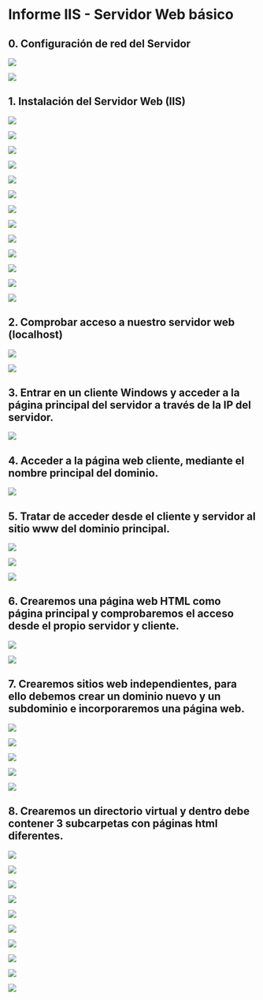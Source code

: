 # **Informe IIS - Servidor Web básico**

## **0. Configuración de red del Servidor**

![](img/001.png)

![](img/002.png)

## **1. Instalación del Servidor Web (IIS)**

![](img/003.png)

![](img/004.png)

![](img/005.png)

![](img/006.png)

![](img/007.png)

![](img/008.png)

![](img/009.png)

![](img/010.png)

![](img/011.png)

![](img/012.png)

![](img/015.png)

![](img/016.png)

![](img/017.png)

## **2. Comprobar acceso a nuestro servidor web (localhost)**

![](img/013.png)

![](img/020.png)

## **3. Entrar en un cliente Windows y acceder a la página principal del servidor a través de la IP del servidor.**

![](img/025.png)

## **4. Acceder a la página web cliente, mediante el nombre principal del dominio.**

![](img/024.png)

## **5. Tratar de acceder desde el cliente y servidor al sitio www del dominio principal.**

![](img/026.png)

![](img/027.png)

![](img/023.png)

## **6. Crearemos una página web HTML como página principal y comprobaremos el acceso desde el propio servidor y cliente.**

![](img/039.png)

![](img/040.png)


## **7. Crearemos sitios web independientes, para ello debemos crear un dominio nuevo y un subdominio e incorporaremos una página web.**

![](img/055.png)

![](img/046.png)

![](img/045.png)

![](img/047.png)

![](img/044.png)

## **8. Crearemos un directorio virtual y dentro debe contener 3 subcarpetas con páginas html diferentes.**

![](img/057.png)

![](img/058.png)

![](img/059.png)

![](img/048.png)

![](img/056.png)

![](img/050.png)

![](img/051.png)

![](img/052.png)

![](img/053.png)

![](img/054.png)
